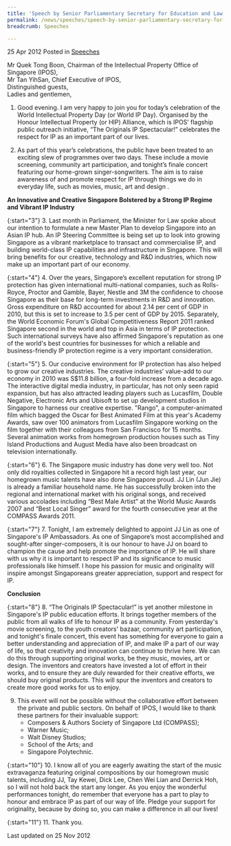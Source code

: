 ```yaml
---
title: 'Speech by Senior Parliamentary Secretary for Education and Law, Ms Sim Ann, at the Originals IP Spectacular! Finale Event'
permalink: /news/speeches/speech-by-senior-parliamentary-secretary-for-education-and-law-ms-sim-ann-at-the-originals-ip_1/
breadcrumb: Speeches

---
```



25 Apr 2012 Posted in [Speeches](/news/speeches)

Mr Quek Tong Boon, Chairman of the Intellectual Property Office of Singapore (IPOS),      
Mr Tan YihSan, Chief Executive of IPOS,  
Distinguished guests,  
Ladies and gentlemen,  

1. Good evening. I am very happy to join you for today’s celebration of the World Intellectual Property Day (or World IP Day). Organised by the Honour Intellectual Property (or HIP) Alliance, which is IPOS’ flagship public outreach initiative, “The Originals IP Spectacular!” celebrates the respect for IP as an important part of our lives. 

2. As part of this year’s celebrations, the public have been treated to an exciting slew of programmes over two days. These include a movie screening, community art participation, and tonight’s finale concert featuring our home-grown singer-songwriters.   The aim is to raise awareness of and promote respect for IP through things we do in everyday life, such as movies, music, art and design .

**An Innovative and Creative Singapore Bolstered by a Strong IP Regime and Vibrant IP Industry**

{:start="3"}
3. Last month in Parliament, the Minister for Law spoke about our intention to formulate a new Master Plan to develop Singapore into an Asian IP hub. An IP Steering Committee is being set up to look into growing Singapore as a vibrant marketplace to transact and commercialise IP, and building world-class IP capabilities and infrastructure in Singapore. This will bring benefits for our creative, technology and R&D industries, which now make up an important part of our economy. 

{:start="4"}
4. Over the years, Singapore’s excellent reputation for strong IP protection has given international multi-national companies, such as Rolls-Royce, Proctor and Gamble, Bayer, Nestle and 3M the confidence to choose Singapore as their base for long-term investments in R&D and innovation. Gross expenditure on R&D accounted for about 2.14 per cent of GDP in 2010, but this is set to increase to 3.5 per cent of GDP by 2015. Separately, the World Economic Forum's Global Competitiveness Report 2011 ranked Singapore second in the world and top in Asia in terms of IP protection. Such international surveys have also affirmed Singapore's reputation as one of the world's best countries for businesses for which a reliable and business-friendly IP protection regime is a very important consideration.

{:start="5"}
5. Our conducive environment for IP protection has also helped to grow our creative industries. The creative industries’ value-add to our economy in 2010 was S$11.8 billion, a four-fold increase from a decade ago. The interactive digital media industry, in particular, has not only seen rapid expansion, but has also attracted leading players such as Lucasfilm, Double Negative, Electronic Arts and Ubisoft to set up development studios in Singapore to harness our creative expertise. "Rango", a computer-animated film which bagged the Oscar for Best Animated Film at this year's Academy Awards, saw over 100 animators from Lucasfilm Singapore working on the film together with their colleagues from San Francisco for 15 months. Several animation works from homegrown production houses such as Tiny Island Productions and August Media have also been broadcast on television internationally.

{:start="6"}
6. The Singapore music industry has done very well too. Not only did royalties collected in Singapore hit a record high last year, our homegrown music talents have also done Singapore proud.  JJ Lin (Jun Jie) is already a familiar household name. He has successfully broken into the regional and international market with his original songs, and received various accolades including “Best Male Artist” at the World Music Awards 2007 and “Best Local Singer” award for the fourth consecutive year at the COMPASS Awards 2011.  

{:start="7"}
7. Tonight, I am extremely delighted to appoint JJ Lin as one of Singapore's IP Ambassadors. As one of Singapore’s most accomplished and sought-after singer-composers, it is our honour to have JJ on board to champion the cause and help promote the importance of IP. He will share with us why it is important to respect IP and its significance to music professionals like himself. I hope his passion for music and originality will inspire amongst Singaporeans greater appreciation, support and respect for IP.

**Conclusion**

{:start="8"}
8. “The Originals IP Spectacular!” is yet another milestone in Singapore's IP public education efforts. It brings together members of the public from all walks of life to honour IP as a community. From yesterday's movie screening, to the youth creators' bazaar, community art participation, and tonight's finale concert, this event has something for everyone to gain a better understanding and appreciation of IP, and make IP a part of our way of life, so that creativity and innovation can continue to thrive here. We can do this through supporting original works, be they music, movies, art or design. The inventors and creators have invested a lot of effort in their works, and to ensure they are duly rewarded for their creative efforts, we should buy original products. This will spur the inventors and creators to create more good works for us to enjoy.


<ol start="9">
<li>This event will not be possible without the collaborative effort between the private and public sectors.   On behalf of IPOS, I would like to thank these partners for their invaluable support: 

<ul>
<li>Composers & Authors Society of Singapore Ltd (COMPASS); </li>
<li>Warner Music;</li>
<li>Walt Disney Studios; </li>
<li>School of the Arts; and </li>
<li>Singapore Polytechnic. </li>
</ul>
</li>
</ol>

{:start="10"}
10. I know all of you are eagerly awaiting the start of the music extravaganza featuring original compositions by our homegrown music talents, including JJ, Tay Kewei, Dick Lee, Chen Wei Lian and Derrick Hoh, so I will not hold back the start any longer. As you enjoy the wonderful performances tonight, do remember that everyone has a part to play to honour and embrace IP as part of our way of life. Pledge your support for originality, because by doing so, you can make a difference in all our lives!

{:start="11"}
11. Thank you.

<p class="right-side-updated">Last updated on 25 Nov 2012</p>
